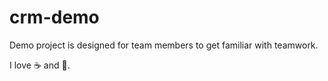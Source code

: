 crm-demo
========

Demo project is designed for team members to get familiar with teamwork.

I love :coffee: and :pizza:.
